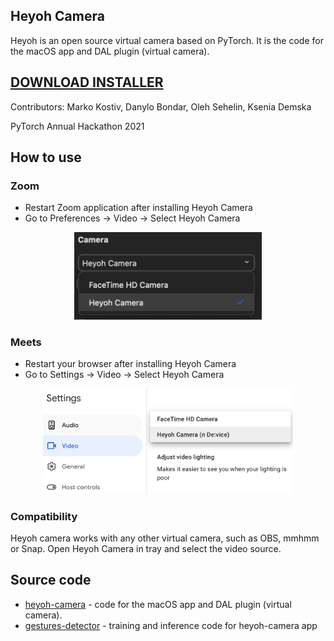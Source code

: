 ## Heyoh Camera

Heyoh is an open source virtual camera based on PyTorch. It is the code for the macOS app and DAL plugin (virtual camera).

## [DOWNLOAD INSTALLER](https://l.linklyhq.com/l/dcFk)

Contributors: Marko Kostiv, Danylo Bondar, Oleh Sehelin, Ksenia Demska

PyTorch Annual Hackathon 2021
## How to use

### Zoom
- Restart Zoom application after installing Heyoh Camera
- Go to Preferences -> Video -> Select Heyoh Camera
<p align="center">
<img src="docs/images/zoom-heyoh-camera.png" alt="drawing" width="300"/>
</p>

### Meets
- Restart your browser after installing Heyoh Camera
- Go to Settings -> Video -> Select Heyoh Camera
<p align="center">
<img src="docs/images/meets-heyoh-camera.png" alt="drawing" width="400"/>
</p>

### Compatibility
Heyoh camera works with any other virtual camera, such as OBS, mmhmm or Snap. Open Heyoh Camera in tray and select the video source.


## Source code

- [heyoh-camera](https://github.com/heyoh-app/heyoh-camera) - code for the macOS app and DAL plugin (virtual camera).
- [gestures-detector](https://github.com/heyoh-app/gestures-detector) - training and inference code for heyoh-camera app


